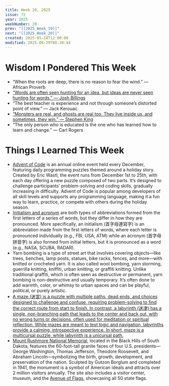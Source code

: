 ```yaml
---
title: Week 20, 2025
issue: 72
year: 2025
weekNumber: 20
prev: "[[2025_Week_19]]"
next: "[[2025_Week_20]]"
created: 2025-05-18T12:00:00
modified: 2025-08-29T08:30:44
---
```


# Wisdom I Pondered This Week

* “When the roots are deep, there is no reason to fear the wind.” — African Proverb
* [“Words are often seen hunting for an idea, but ideas are never seen hunting for words.” — Josh Billings](https://www.brainyquote.com/quotes/josh_billings_118820)
* “The best teacher is experience and not through someone’s distorted point of view.” — Jack Kerouac
* [“Monsters are real, and ghosts are real too. They live inside us, and sometimes, they win.” — Stephen King](https://www.goodreads.com/quotes/167759-monsters-are-real-and-ghosts-are-real-too-they-live)
* “The only person who is educated is the one who has learned how to learn and change.” — Carl Rogers

# Things I Learned This Week

* [Advent of Code](https://adventofcode.com/) is an annual online event held every December, featuring daily programming puzzles themed around a holiday story. Created by Eric Wastl, the event runs from December 1st to 25th, with each day offering a new puzzle composed of two parts. It’s designed to challenge participants’ problem-solving and coding skills, gradually increasing in difficulty. Advent of Code is popular among developers of all skill levels and supports any programming language, making it a fun way to learn, practice, or compete with others during the holiday season.
* [Initialism and acronym](https://sketchplanations.com/acronyms-and-initialisms) are both types of abbreviations formed from the first letters of a series of words, but they differ in how they are pronounced. More specifically, an initialism (首字母連寫字) is an abbreviation made from the first letters of words, where each letter is pronounced individually (e.g., FBI, USA, ATM) while an acronym (首字母拼音字) is also formed from initial letters, but it is pronounced as a word (e.g., NASA, SCUBA, RADAR).
* Yarn bombing is a type of street art that involves covering objects—like trees, benches, lamp posts, statues, bike racks, fences, and more—with knitted or crocheted yarn. It is also called wool bombing, yarn storming, guerrilla knitting, kniffiti, urban knitting, or graffiti knitting. Unlike traditional graffiti, which is often seen as destructive or permanent, yarn bombing is non-destructive and usually temporary. It’s often done to add warmth, color, or whimsy to urban spaces and can be playful, political, or purely artistic.
* [A maze (迷宮) is a puzzle with multiple paths, dead ends, and choices designed to challenge and confuse, requiring problem-solving to find the correct route from start to finish. In contrast, a labyrinth (迷津) has a single, non-branching path that leads to the center and back out, with no wrong turns or decisions, often used for meditation or spiritual reflection. While mazes are meant to test logic and navigation, labyrinths provide a calming, introspective experience. In short, maze is a multicursal puzzle, while labyrinth is a unicursal path.](https://sketchplanations.com/maze-labyrinth)
* [Mount Rushmore National Memorial](https://www.google.com/maps?q=Mount+Rushmore+National+Memorial), located in the Black Hills of South Dakota, features the 60-foot-tall granite faces of four U.S. presidents—George Washington, Thomas Jefferson, Theodore Roosevelt, and Abraham Lincoln—symbolizing the birth, growth, development, and preservation of the nation. Sculpted by Gutzon Borglum and completed in 1941, the monument is a symbol of American ideals and attracts over 2 million visitors annually. The site also includes a visitor center, museum, and the [Avenue of Flags](https://www.nps.gov/moru/learn/historyculture/avenue-of-flags.htm), showcasing all 50 state flags.
